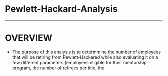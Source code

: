 # Pewlett-Hackard-Analysis
-----------------
# OVERVIEW
- The purpose of this analysis is to determmine the number of employees that will be retiring from Pewlett-Hackered while also evaluating it on a few different parameters (employees eligible for their mentorship program, the number of retirees per title, the 
